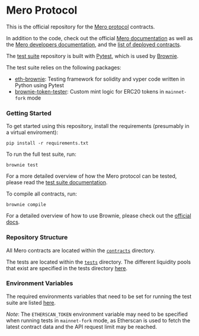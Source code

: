 # Mero Protocol

This is the official repository for the [Mero protocol](https://mero.finance/) contracts.

In addition to the code, check out the official [Mero documentation](https://docs.mero.finance/) as well as the [Mero developers documentation](https://developers.mero.finance/), and the [list of deployed contracts](https://developers.mero.finance/deployed-contracts.html).

The [test suite](tests) repository is built with [Pytest](https://docs.pytest.org/en/6.2.x/), which is used by [Brownie](https://eth-brownie.readthedocs.io/en/stable/toctree.html).

The test suite relies on the following packages:

- [eth-brownie](https://github.com/eth-brownie/brownie): Testing framework for solidity and vyper code written in Python using Pytest
- [brownie-token-tester](https://github.com/iamdefinitelyahuman/brownie-token-tester): Custom mint logic for ERC20 tokens in `mainnet-fork` mode

### Getting Started

To get started using this repository, install the requirements (presumably in a virtual enviroment):

```
pip install -r requirements.txt
```

To run the full test suite, run:

```
brownie test
```

For a more detailed overview of how the Mero protocol can be tested, please read the [test suite documentation](tests/README.md).

To compile all contracts, run:

```
brownie compile
```

For a detailed overview of how to use Brownie, please check out the [official docs](https://eth-brownie.readthedocs.io/en/stable/toctree.html).

### Repository Structure

All Mero contracts are located within the [`contracts`](contracts) directory.

The tests are located within the [`tests`](tests) directory. The different liquidity pools that exist are specified in the tests directory [here](tests/configs).

### Environment Variables

The required environments variables that need to be set for running the test suite are listed [here](.env.example).

_Note_: The `ETHERSCAN_TOKEN` environment variable may need to be specified when running tests in `mainnet-fork` mode, as Etherscan is used to fetch the latest contract data and the API request limit may be reached.

